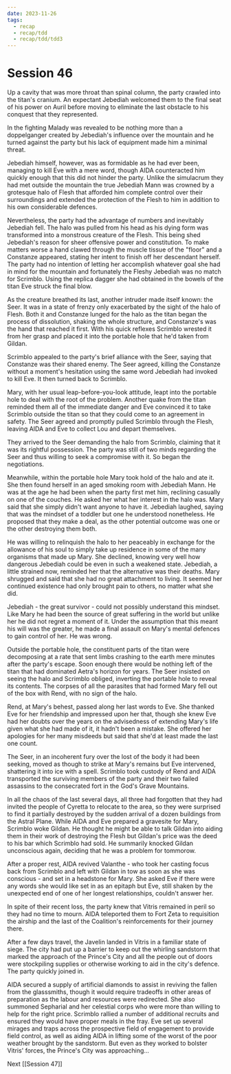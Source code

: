 ```yaml
---
date: 2023-11-26
tags:
  - recap
  - recap/tdd
  - recap/tdd/tdd3
---
```

# Session 46

Up a cavity that was more throat than spinal column, the party crawled into the titan's cranium. An expectant Jebediah welcomed them to the final seat of his power on Auril before moving to eliminate the last obstacle to his conquest that they represented.

In the fighting Malady was revealed to be nothing more than a doppelganger created by Jebediah's influence over the mountain and he turned against the party but his lack of equipment made him a minimal threat.

Jebediah himself, however, was as formidable as he had ever been, managing to kill Eve with a mere word, though AIDA counteracted him quickly enough that this did not hinder the party. Unlike the simulacrum they had met outside the mountain the true Jebediah Mann was crowned by a grotesque halo of Flesh that afforded him complete control over their surroundings and extended the protection of the Flesh to him in addition to his own considerable defences.

Nevertheless, the party had the advantage of numbers and inevitably Jebediah fell. The halo was pulled from his head as his dying form was transformed into a monstrous creature of the Flesh. This being shed Jebediah's reason for sheer offensive power and constitution. To make matters worse a hand clawed through the muscle tissue of the "floor" and a Constanze appeared, stating her intent to finish off her descendant herself. The party had no intention of letting her accomplish whatever goal she had in mind for the mountain and fortunately the Fleshy Jebediah was no match for Scrimblo. Using the replica dagger she had obtained in the bowels of the titan Eve struck the final blow.

As the creature breathed its last, another intruder made itself known: the Seer. It was in a state of frenzy only exacerbated by the sight of the halo of Flesh. Both it and Constanze lunged for the halo as the titan began the process of dissolution, shaking the whole structure, and Constanze's was the hand that reached it first. With his quick reflexes Scrimblo wrested it from her grasp and placed it into the portable hole that he'd taken from Gildan.

Scrimblo appealed to the party's brief alliance with the Seer, saying that Constanze was their shared enemy. The Seer agreed, killing the Constanze without a moment's hesitation using the same word Jebediah had invoked to kill Eve. It then turned back to Scrimblo.

Mary, with her usual leap-before-you-look attitude, leapt into the portable hole to deal with the root of the problem. Another quake from the titan reminded them all of the immediate danger and Eve convinced it to take Scrimblo outside the titan so that they could come to an agreement in safety. The Seer agreed and promptly pulled Scrimblo through the Flesh, leaving AIDA and Eve to collect Lou and depart themselves.

They arrived to the Seer demanding the halo from Scrimblo, claiming that it was its rightful possession. The party was still of two minds regarding the Seer and thus willing to seek a compromise with it. So began the negotiations.

Meanwhile, within the portable hole Mary took hold of the halo and ate it. She then found herself in an aged smoking room with Jebediah Mann. He was at the age he had been when the party first met him, reclining casually on one of the couches. He asked her what her interest in the halo was. Mary said that she simply didn't want anyone to have it. Jebediah laughed, saying that was the mindset of a toddler but one he understood nonetheless. He proposed that they make a deal, as the other potential outcome was one or the other destroying them both.

He was willing to relinquish the halo to her peaceably in exchange for the allowance of his soul to simply take up residence in some of the many organisms that made up Mary. She declined, knowing very well how dangerous Jebediah could be even in such a weakened state. Jebediah, a little strained now, reminded her that the alternative was their deaths. Mary shrugged and said that she had no great attachment to living. It seemed her continued existence had only brought pain to others, no matter what she did.

Jebediah - the great survivor - could not possibly understand this mindset. Like Mary he had been the source of great suffering in the world but unlike her he did not regret a moment of it. Under the assumption that this meant his will was the greater, he made a final assault on Mary's mental defences to gain control of her. He was wrong.

Outside the portable hole, the constituent parts of the titan were decomposing at a rate that sent limbs crashing to the earth mere minutes after the party's escape. Soon enough there would be nothing left of the titan that had dominated Aetra's horizon for years. The Seer insisted on seeing the halo and Scrimblo obliged, inverting the portable hole to reveal its contents. The corpses of all the parasites that had formed Mary fell out of the box with Rend, with no sign of the halo.

Rend, at Mary's behest, passed along her last words to Eve. She thanked Eve for her friendship and impressed upon her that, though she knew Eve had her doubts over the years on the advisedness of extending Mary's life given what she had made of it, it hadn't been a mistake. She offered her apologies for her many misdeeds but said that she'd at least made the last one count.

The Seer, in an incoherent fury over the lost of the body it had been seeking, moved as though to strike at Mary's remains but Eve intervened, shattering it into ice with a spell. Scrimblo took custody of Rend and AIDA transported the surviving members of the party and their two failed assassins to the consecrated fort in the God's Grave Mountains.

In all the chaos of the last several days, all three had forgotten that they had invited the people of Cyretta to relocate to the area, so they were surprised to find it partially destroyed by the sudden arrival of a dozen buildings from the Astral Plane. While AIDA and Eve prepared a gravesite for Mary, Scrimblo woke Gildan. He thought he might be able to talk Gildan into aiding them in their work of destroying the Flesh but Gildan's price was the deed to his bar which Scrimblo had sold. He summarily knocked Gildan unconscious again, deciding that he was a problem for tommorow.

After a proper rest, AIDA revived Valanthe - who took her casting focus back from Scrimblo and left with Gildan in tow as soon as she was conscious - and set in a headstone for Mary. She asked Eve if there were any words she would like set in as an epitaph but Eve, still shaken by the unexpected end of one of her longest relationships, couldn't answer her.

In spite of their recent loss, the party knew that Vitris remained in peril so they had no time to mourn. AIDA teleported them to Fort Zeta to requisition the airship and the last of the Coalition's reinforcements for their journey there.

After a few days travel, the Javelin landed in Vitris in a familiar state of siege. The city had put up a barrier to keep out the whirling sandstorm that marked the approach of the Prince's City and all the people out of doors were stockpiling supplies or otherwise working to aid in the city's defence. The party quickly joined in.

AIDA secured a supply of artificial diamonds to assist in reviving the fallen from the glasssmiths, though it would require tradeoffs in other areas of preparation as the labour and resources were redirected. She also summoned Sepharial and her celestial corps who were more than willing to help for the right price. Scrimblo rallied a number of additional recruits and ensured they would have proper meals in the fray. Eve set up several mirages and traps across the prospective field of engagement to provide field control, as well as aiding AIDA in lifting some of the worst of the poor weather brought by the sandstorm. But even as they worked to bolster Vitris' forces, the Prince's City was approaching...

Next
[[Session 47]]